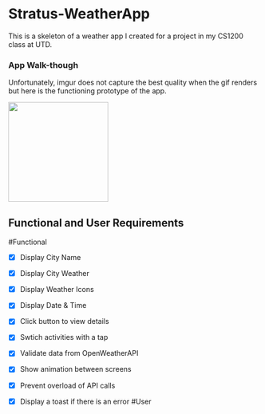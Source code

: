 # Stratus-WeatherApp
This is a skeleton of a weather app I created for a project in my CS1200 class at UTD.

### App Walk-though
Unfortunately, imgur does not capture the best quality when the gif renders
but here is the functioning prototype of the app.

<img src="https://imgur.com/OnekX2x.gif" width=200><br>


## Functional and User Requirements
#Functional
- [x] Display City Name
- [x] Display City Weather
- [x] Display Weather Icons
- [x] Display Date & Time
- [x] Click button to view details
- [x] Swtich activities with a tap
- [x] Validate data from OpenWeatherAPI
- [x] Show animation between screens
- [x] Prevent overload of API calls
- [x] Display a toast if there is an error
#User


